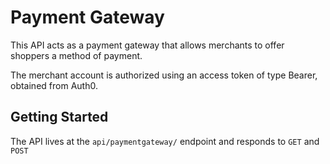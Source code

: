 # Payment Gateway

This API acts as a payment gateway that allows merchants to offer shoppers a method of payment.

The merchant account is authorized using an access token of type Bearer, obtained from Auth0.

## Getting Started
The API lives at the `api/paymentgateway/` endpoint and responds to `GET` and `POST`



